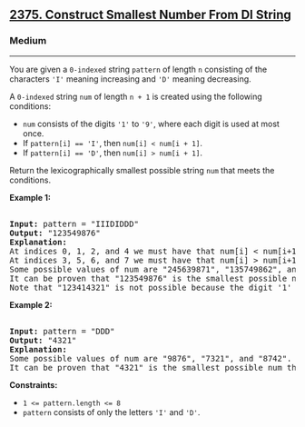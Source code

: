 ### <h2><a href="https://leetcode.com/problems/construct-smallest-number-from-di-string/">2375. Construct Smallest Number From DI String</a></h2>  
<h3>Medium</h3>  
<hr>  
<div>  
<p>You are given a <code>0-indexed</code> string <code>pattern</code> of length <code>n</code> consisting of the characters <code>'I'</code> meaning increasing and <code>'D'</code> meaning decreasing.</p>  

<p>A <code>0-indexed</code> string <code>num</code> of length <code>n + 1</code> is created using the following conditions:</p>  
<ul>  
<li><code>num</code> consists of the digits <code>'1'</code> to <code>'9'</code>, where each digit is used at most once.</li>  
<li>If <code>pattern[i] == 'I'</code>, then <code>num[i] < num[i + 1]</code>.</li>  
<li>If <code>pattern[i] == 'D'</code>, then <code>num[i] > num[i + 1]</code>.</li>  
</ul>  

<p>Return the lexicographically smallest possible string <code>num</code> that meets the conditions.</p>  

<p><strong>Example 1:</strong></p>  
<pre>  
<strong>Input:</strong> pattern = "IIIDIDDD"  
<strong>Output:</strong> "123549876"  
<strong>Explanation:</strong>  
At indices 0, 1, 2, and 4 we must have that num[i] < num[i+1].  
At indices 3, 5, 6, and 7 we must have that num[i] > num[i+1].  
Some possible values of num are "245639871", "135749862", and "123849765".  
It can be proven that "123549876" is the smallest possible num that meets the conditions.  
Note that "123414321" is not possible because the digit '1' is used more than once.  
</pre>  

<p><strong>Example 2:</strong></p>  
<pre>  
<strong>Input:</strong> pattern = "DDD"  
<strong>Output:</strong> "4321"  
<strong>Explanation:</strong>  
Some possible values of num are "9876", "7321", and "8742".  
It can be proven that "4321" is the smallest possible num that meets the conditions.  
</pre>  

<p><strong>Constraints:</strong></p>  
<ul>  
<li><code>1 <= pattern.length <= 8</code></li>  
<li><code>pattern</code> consists of only the letters <code>'I'</code> and <code>'D'</code>.</li>  
</ul>  
</div>  
